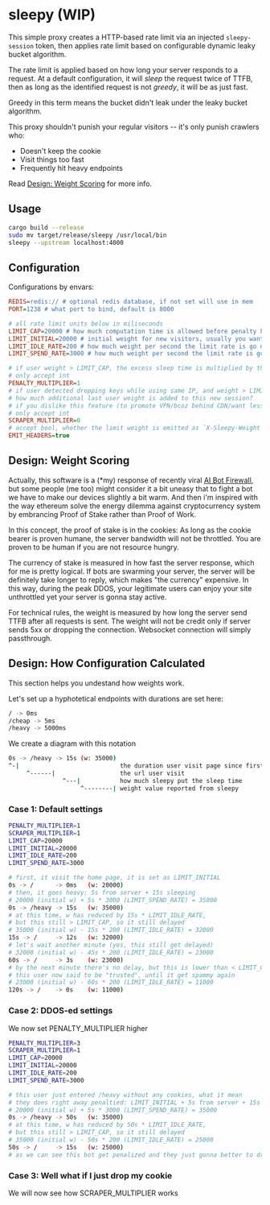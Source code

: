 # sleepy (WIP)

This simple proxy creates a HTTP-based rate limit via an injected `sleepy-session` token, then applies rate limit based on configurable dynamic leaky bucket algorithm.

The rate limit is applied based on how long your server responds to a request. At a default configuration, it will *sleep* the request twice of TTFB, then as long as the identified request is not *greedy*, it will be as just fast.

Greedy in this term means the bucket didn't leak under the leaky bucket algorithm.

This proxy shouldn't punish your regular visitors -- it's only punish crawlers who:

- Doesn't keep the cookie
- Visit things too fast
- Frequently hit heavy endpoints

Read [Design: Weight Scoring](#design-weight-scoring) for more info.

## Usage

```sh
cargo build --release
sudo mv target/release/sleepy /usr/local/bin
sleepy --upstream localhost:4000
```

## Configuration

Configurations by envars:

```ini
REDIS=redis:// # optional redis database, if not set will use in mem
PORT=1238 # what port to bind, default is 8000

# all rate limit units below in miliseconds
LIMIT_CAP=20000 # how much computation time is allowed before penalty kicks in
LIMIT_INITIAL=20000 # initial weight for new visitors, usually you want this the same as limit cap
LIMIT_IDLE_RATE=200 # how much weight per second the limit rate is go down by no traffic
LIMIT_SPEND_RATE=3000 # how much weight per second the limit rate is go up by server time

# if user weight > LIMIT_CAP, the excess sleep time is multiplied by this 
# only accept int
PENALTY_MULTIPLIER=1
# if user detected dropping keys while using same IP, and weight > LIMIT_CAP,
# how much additional last user weight is added to this new session?
# if you dislike this feature (to promote VPN/bcoz behind CDN/want less memory), set this to 0
# only accept int
SCRAPER_MULTIPLIER=0
# accept bool, whether the limit weight is emitted as `X-Sleepy-Weight`
EMIT_HEADERS=true


```

## Design: Weight Scoring

Actually, this software is a (\*my) response of recently viral [AI Bot Firewall](https://github.com/TecharoHQ/anubis), but some people (me too) might consider it a bit uneasy that to fight a bot we have to make our devices slightly a bit warm. And then i'm inspired with the way ethereum solve the energy dilemma against cryptocurrency system by embrancing Proof of Stake rather than Proof of Work.

In this concept, the proof of stake is in the cookies: As long as the cookie bearer is proven humane, the server bandwidth will not be throttled. You are proven to be human if you are not resource hungry.

The currency of stake is measured in how fast the server response, which for me is pretty logical. If bots are swarming your server, the server will be definitely take longer to reply, which makes "the currency" expensive. In this way, during the peak DDOS, your legitimate users can enjoy your site unthrottled yet your server is gonna stay active.

For technical rules, the weight is measured by how long the server send TTFB after all requests is sent. The weight will not be credit only if server sends 5xx or dropping the connection. Websocket connection will simply passthrough.

## Design: How Configuration Calculated

This section helps you undestand how weights work.

Let's set up a hyphotetical endpoints with durations are set here:

```sh
/ -> 0ms
/cheap -> 5ms
/heavy -> 5000ms
```

We create a diagram with this notation
```sh
0s -> /heavy -> 15s (w: 35000)
^-|                            the duration user visit page since first session created
     ^------|                  the url user visit
               ^---|           how much sleepy put the sleep time
                    ^--------| weight value reported from sleepy
```

### Case 1: Default settings

```sh
PENALTY_MULTIPLIER=1
SCRAPER_MULTIPLIER=1
LIMIT_CAP=20000
LIMIT_INITIAL=20000
LIMIT_IDLE_RATE=200
LIMIT_SPEND_RATE=3000
```

```sh
# first, it visit the home page, it is set as LIMIT_INITIAL
0s -> /      -> 0ms   (w: 20000)
# then, it goes heavy: 5s from server + 15s sleeping
# 20000 (initial w) + 5s * 3000 (LIMIT_SPEND_RATE) = 35000
0s -> /heavy -> 15s   (w: 35000)
# at this time, w has reduced by 15s * LIMIT_IDLE_RATE, 
# but this still > LIMIT_CAP, so it still delayed
# 35000 (initial w) - 15s * 200 (LIMIT_IDLE_RATE) = 32000
15s -> /     -> 12s   (w: 32000)
# let's wait another minute (yes, this still get delayed)
# 32000 (initial w) - 45s * 200 (LIMIT_IDLE_RATE) = 23000
60s -> /     -> 3s    (w: 23000)
# by the next minute there's no delay, but this is lower than < LIMIT_CAP
# this user now said to be "trusted", until it get spammy again
# 23000 (initial w) - 60s * 200 (LIMIT_IDLE_RATE) = 11000
120s -> /    -> 0s    (w: 11000)
```

### Case 2: DDOS-ed settings

We now set PENALTY_MULTIPLIER higher

```sh
PENALTY_MULTIPLIER=3
SCRAPER_MULTIPLIER=1
LIMIT_CAP=20000
LIMIT_INITIAL=20000
LIMIT_IDLE_RATE=200
LIMIT_SPEND_RATE=3000
```

```sh
# this user just entered /heavy without any cookies, what it mean
# they does right away penaltied: LIMIT_INITIAL + 5s from server + 15s * 3 sleeping
# 20000 (initial w) + 5s * 3000 (LIMIT_SPEND_RATE) = 35000
0s -> /heavy -> 50s   (w: 35000)
# at this time, w has reduced by 50s * LIMIT_IDLE_RATE, 
# but this still > LIMIT_CAP, so it still delayed
# 35000 (initial w) - 50s * 200 (LIMIT_IDLE_RATE) = 25000
50s -> /     -> 15s   (w: 25000)
# as we can see this bot get penalized and they just gonna better to drop the cookie
```

### Case 3: Well what if I just drop my cookie

We will now see how SCRAPER_MULTIPLIER works


